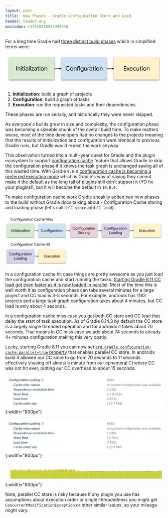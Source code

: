 ```yaml
---
layout: post
title:  New Phases - Gradle Configuration Store and Load
header: header-eng
mastodon: 114910285932492916
---
```


For a long time Gradle had [three distinct build phases](https://docs.gradle.org/current/userguide/build_lifecycle.html#sec:build_phases)
which in simplified terms were:

![The legacy phases of the build](/assets/2025-07-24-legacy-phases.svg)

1. **Initialization**: build a graph of projects
2. **Configuration**: build a graph of tasks
3. **Execution**: run the requested tasks and their dependencies

These phases are run serially, and historically they were never skipped.

As everyone's builds grew in size and complexity, the configuration phase was becoming a sizeable chunk of the overall
build time. To make matters worse, most of the time developers had no changes to the projects meaning that the results
of initialization and configuration were identical to previous Gradle runs, but Gradle would repeat the work anyway.

This observation turned into a multi-year quest for Gradle and the plugin ecosystem to support [configuration cache](https://docs.gradle.org/current/userguide/configuration_cache.html)
feature that allows Gradle to skip the configuration phase if it knows the task graph is unchanged saving all of this
wasted time. With Gradle `9.0.0` [configuration cache is becoming a preferred execution mode](https://gradle.org/whats-new/gradle-9/#:~:text=a%20different%20lifecycle.-,Configuration%20Cache,-The%20Configuration%20Cache)
which is Gradle's way of saying they cannot make it the default as the long tail of plugins still don't support it (YO fix your plugins!), but
it will become the default in `10.0.0`.

To make configuration cache work Gradle sneakily added two new phases to the build without Gradle docs talking about -
Configuration Cache storing and loading phase (let's call it `CC store` and `CC load`).

![The new phases of the build](/assets/2025-07-24-new-phases.svg)

In a configuration cache hit case things are pretty awesome as you just load the configuration cache and start running the
tasks. [Starting Gradle 8.11 CC load got even faster as it is now loaded in parallel](https://docs.gradle.org/8.11/release-notes.html#:~:text=Faster%20Configuration%20Cache%20with%20parallel%20load%20and%20store).
Most of the time this is well worth it as configuration phase can take several minutes for a large project and CC load
is 3-5 seconds. For example, androidx has 1183 projects and a large task graph configuration takes about 4 minutes, but
CC load is only about 4 seconds.

In a configuration cache miss case you get both CC store and CC load that delay the start of task execution. As of
Gradle 8.14.3 by default the CC store is a largely single threaded operation and for androidx it takes about 70 seconds.
That means in CC miss case we add about 74 seconds to already 4+ minutes configuration making this very costly.

Lucky, starting Gradle 8.11 you can now set [`org.gradle.configuration-cache.parallel=true` property](https://docs.gradle.org/8.11/userguide/configuration_cache.html#config_cache:usage:parallel)
that enables parallel CC store. In androidx build it allowed our CC store to go from 70 seconds to 11 seconds effectively
shaving off almost a minute from our ephemeral CI where CC was not hit ever, putting our CC overhead to about 15 seconds.

![Build scan showing serial CC](/assets/2025-07-24-serial-cc.png){:width="800px"}

![Build scan showing parallel CC](/assets/2025-07-24-parallel-cc.png){:width="800px"}

![A graph showing a drop in non-execution time](/assets/2025-07-24-graph.png){:width="800px"}

Note, parallel CC store is risky because if any plugin you use has assumptions about execution order or single-threadedness
you might get `ConcurrentModificationException` or other similar issues, so your mileage might vary.

